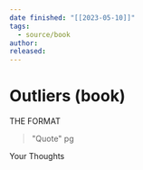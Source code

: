 ```yaml
---
date finished: "[[2023-05-10]]"
tags:
  - source/book
author: 
released:
---
```

# Outliers (book)



THE FORMAT
> "Quote" pg

Your Thoughts
